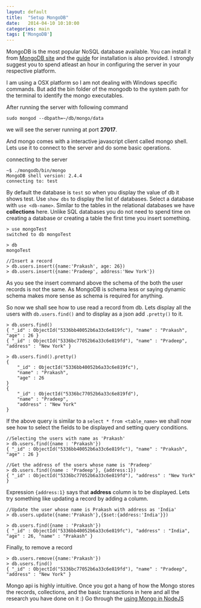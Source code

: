 ```yaml
---
layout: default
title:  "Setup MongoDB"
date:   2014-04-10 10:10:00
categories: main
tags: ['MongoDB']
---
```


MongoDB is the most popular NoSQL database available. You can install it from [MongoDB site][2] and the [guide][1] for installation is also provided. I strongly suggest you to spend atleast an hour in configuring the server in your respective platform.

<!--more-->

I am using a OSX platform so I am not dealing with Windows specific commands. But add the bin folder of the mongodb to the system path for the terminal to identify the mongo executables.

After running the server with following command

	sudo mongod --dbpath=~/db/mongo/data

we will see the server running at port **27017**.

And mongo comes with a interactive javascript client called mongo shell. Lets use it to connect to the server and do some basic operations.

connecting to the server

	~$ ./mongodb/bin/mongo
	MongoDB shell version: 2.4.4
	connecting to: test
		
By default the database is `test` so when you display the value of db it shows test. Use `show dbs` to display the list of databases. Select a database with `use <db-name>`. Similar to the tables in the relational databases we have **collections** here. Unlike SQL databases you do not need to spend time on creating a database or creating a table the first time you insert something.

	> use mongoTest
	switched to db mongoTest
	
	> db 
	mongoTest
	
	//Insert a record
	> db.users.insert({name:'Prakash', age: 26})
	> db.users.insert({name:'Pradeep', address:'New York'})
	
As you see the insert command above the schema of the both the user records is not the same. As MongoDB is schema less or saying dynamic schema makes more sense as schema is required for anything.

So now we shall see how to use read a record from db. Lets display all the users with `db.users.find()` and to display as a json add `.pretty()` to it.


	> db.users.find()
	{ "_id" : ObjectId("5336bb40052b6a33c6e819fc"), "name" : "Prakash", "age" : 26 }
	{ "_id" : ObjectId("5336bc77052b6a33c6e819fd"), "name" : "Pradeep", "address" : "New York" }
		
	> db.users.find().pretty()
	{
		"_id" : ObjectId("5336bb40052b6a33c6e819fc"),
		"name" : "Prakash",
		"age" : 26
	}
	{
		"_id" : ObjectId("5336bc77052b6a33c6e819fd"),
		"name" : "Pradeep",
		"address" : "New York"
	}

If the above query is similar to a `select * from <table_name>` we shall now see how to select the fields to be displayed and setting query conditions.
	
	//Selecting the users with name as 'Prakash'
	> db.users.find({name : 'Prakash'})
	{ "_id" : ObjectId("5336bb40052b6a33c6e819fc"), "name" : "Prakash", "age" : 26 }
	
	//Get the address of the users whose name is 'Pradeep'
	> db.users.find({name : 'Pradeep'}, {address:1}) 
	{ "_id" : ObjectId("5336bc77052b6a33c6e819fd"), "address" : "New York" }
	
Expression `{address:1}` says that **address** column is to be displayed.
Lets try something like updating a record by adding a column. 

	//Update the user whose name is Prakash with address as 'India'
	> db.users.update({name:'Prakash'},{$set:{address:'India'}})
	
	> db.users.find({name : 'Prakash'})
	{ "_id" : ObjectId("5336bb40052b6a33c6e819fc"), "address" : "India", "age" : 26, "name" : "Prakash" }


Finally, to remove a record

	> db.users.remove({name:'Prakash'})
	> db.users.find()
	{ "_id" : ObjectId("5336bc77052b6a33c6e819fd"), "name" : "Pradeep", "address" : "New York" }

Mongo api is highly intuitive. Once you got a hang of how the Mongo stores the records, collections, and the basic transactions in here and all the research you have done on it :) Go through the [using Mongo in NodeJS][3]

[1]: http://docs.mongodb.org/manual/installation/
[2]: http://www.mongodb.org/downloads
[3]: http://www.noplug.in/blogs/using-mongodb